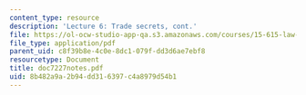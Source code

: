 ```yaml
---
content_type: resource
description: 'Lecture 6: Trade secrets, cont.'
file: https://ol-ocw-studio-app-qa.s3.amazonaws.com/courses/15-615-law-for-the-entrepreneur-and-manager-spring-2003/8b482a9a2b94dd316397c4a8979d54b1_doc7227notes.pdf
file_type: application/pdf
parent_uid: c8f39b8e-4c0e-8dc1-079f-dd3d6ae7ebf8
resourcetype: Document
title: doc7227notes.pdf
uid: 8b482a9a-2b94-dd31-6397-c4a8979d54b1
---
```


